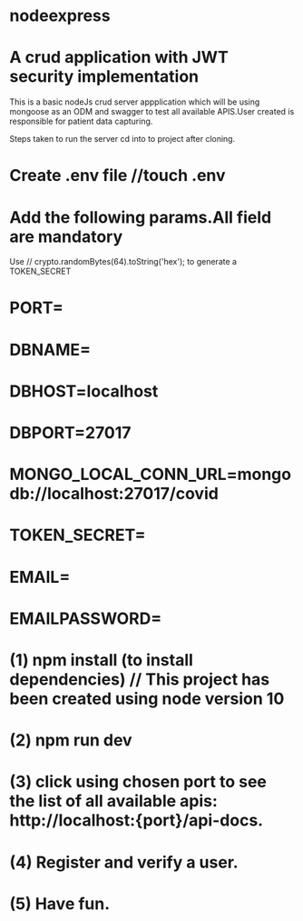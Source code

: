 # nodeexpress
# A crud application with JWT security implementation

This is a basic nodeJs crud server appplication which will be using mongoose as an ODM and swagger to test all available APIS.User created is responsible for patient data capturing.

Steps taken to run the server
cd into to project after cloning.
 # Create .env file //touch .env 
 # Add the following params.All field are mandatory 
 Use  // crypto.randomBytes(64).toString('hex'); to generate a TOKEN_SECRET
# PORT=
# DBNAME=
# DBHOST=localhost
# DBPORT=27017
# MONGO_LOCAL_CONN_URL=mongodb://localhost:27017/covid
# TOKEN_SECRET=  
# EMAIL=
# EMAILPASSWORD=


# (1) npm install (to install dependencies) // This project has been created using node version 10
# (2) npm run dev
# (3) click using chosen port to see the list of all available apis: http://localhost:{port}/api-docs.
# (4) Register and verify a user.
# (5) Have fun.
